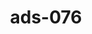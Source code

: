 ---
categories:
- ads_category-16
- ads_category-20
tags:
- ads_tag-6
- ads_tag-4
title: ads-076
---
